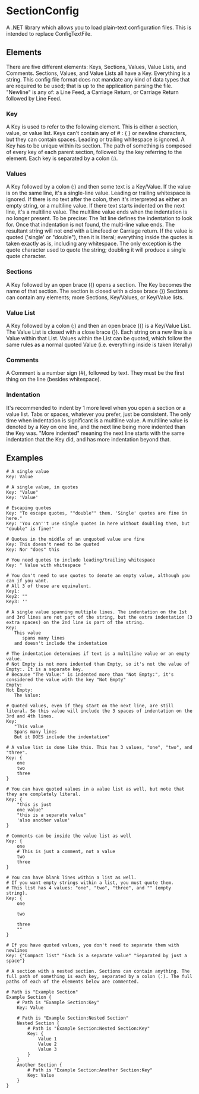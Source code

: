 # SectionConfig
A .NET library which allows you to load plain-text configuration files. This is intended to replace ConfigTextFile.


## Elements
There are five different elements: Keys, Sections, Values, Value Lists, and Comments.
Sections, Values, and Value Lists all have a Key.
Everything is a string. This config file format does not mandate any kind of data types that are required to be used; that is up to the application parsing the file.
"Newline" is any of: a Line Feed, a Carriage Return, or Carriage Return followed by Line Feed.


### Key
A Key is used to refer to the following element. This is either a section, value, or value list. Keys can't contain any of # : { } or newline characters, but they can contain spaces. Leading or trailing whitespace is ignored.
A Key has to be unique within its section.
The path of something is composed of every key of each parent section, followed by the key referring to the element. Each key is separated by a colon (:).


### Values
A Key followed by a colon (:) and then some text is a Key/Value.
If the value is on the same line, it's a single-line value. Leading or trailing whitespace is ignored.
If there is no text after the colon, then it's interpreted as either an empty string, or a multiline value.
If there text starts indented on the next line, it's a multiline value. The multiline value ends when the indentation is no longer present. To be precise: The 1st line defines the indentation to look for. Once that indentation is not found, the multi-line value ends. The resultant string will not end with a Linefeed or Carriage return.
If the value is quoted ('single' or "double"), then it is literal; everything inside the quotes is taken exactly as is, including any whitespace. The only exception is the quote character used to quote the string; doubling it will produce a single quote character.


### Sections
A Key followed by an open brace ({) opens a section. The Key becomes the name of that section. The section is closed with a close brace (})
Sections can contain any elements; more Sections, Key/Values, or Key/Value lists.


### Value List
A Key followed by a colon (:) and then an open brace ({) is a Key/Value List. The Value List is closed with a close brace (}).
Each string on a new line is a Value within that List. Values within the List can be quoted, which follow the same rules as a normal quoted Value (i.e. everything inside is taken literally)


### Comments
A Comment is a number sign (#), followed by text. They must be the first thing on the line (besides whitespace).

### Indentation
It's recommended to indent by 1 more level when you open a section or a value list. Tabs or spaces, whatever you prefer, just be consistent.
The only time when indentation is significant is a multiline value. A multiline value is denoted by a Key on one line, and the next line being more indented than the Key was. "More indented" meaning the next line starts with the same indentation that the Key did, and has more indentation beyond that.


## Examples

```
# A single value
Key: Value

# A single value, in quotes
Key: "Value"
Key: 'Value'

# Escaping quotes
Key: "To escape quotes, ""double"" them. 'Single' quotes are fine in here."
Key: 'You can''t use single quotes in here without doubling them, but "double" is fine!'

# Quotes in the middle of an unquoted value are fine
Key: This doesn't need to be quoted
Key: Nor "does" this

# You need quotes to include leading/trailing whitespace
Key: " Value with whitespace "

# You don't need to use quotes to denote an empty value, although you can if you want.
# All 3 of these are equivalent.
Key1:
Key2: ""
Key3: ''

# A single value spanning multiple lines. The indentation on the 1st and 3rd lines are not part of the string, but the extra indentation (3 extra spaces) on the 2nd line is part of the string.
Key:
   This value
      spans many lines
   and doesn't include the indentation

# The indentation determines if text is a multiline value or an empty value.
# Not Empty is not more indented than Empty, so it's not the value of Empty:. It is a separate key.
# Because "The Value:" is indented more than "Not Empty:", it's considered the value with the key "Not Empty"
Empty:
Not Empty:
   The Value:

# Quoted values, even if they start on the next line, are still literal. So this value will include the 3 spaces of indentation on the 3rd and 4th lines.
Key:
   "This value
   Spans many lines
   But it DOES include the indentation"

# A value list is done like this. This has 3 values, "one", "two", and "three".
Key: {
	one
	two
	three
}

# You can have quoted values in a value list as well, but note that they are completely literal.
Key: {
	"this is just
	one value"
	"this is a separate value"
	'also another value'
}

# Comments can be inside the value list as well
Key: {
	one
	# This is just a comment, not a value
	two
	three
}

# You can have blank lines within a list as well.
# If you want empty strings within a list, you must quote them.
# This list has 4 values: "one", "two", "three", and "" (empty string).
Key: {
	one
	
	two
	
	three
	""
}

# If you have quoted values, you don't need to separate them with newlines
Key: {"Compact list" "Each is a separate value" "Separated by just a space"}

# A section with a nested section. Sections can contain anything. The full path of something is each key, separated by a colon (:). The full paths of each of the elements below are commented.

# Path is "Example Section"
Example Section {
	# Path is "Example Section:Key"
	Key: Value

	# Path is "Example Section:Nested Section"
	Nested Section {
		# Path is "Example Section:Nested Section:Key"
		Key: {
			Value 1
			Value 2
			Value 3
		}
	}
	Another Section {
		# Path is "Example Section:Another Section:Key"
		Key: Value
	}
}
```